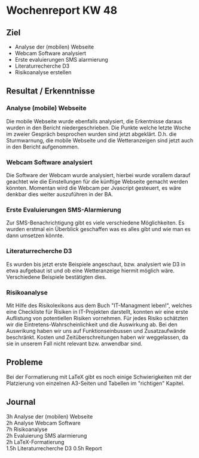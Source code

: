 # Wochenreport KW 48

## Ziel
* Analyse der (mobilen) Webseite
* Webcam Software analysiert
* Erste evaluierungen SMS alarmierung
* Literaturrecherche D3
* Risikoanalyse erstellen

## Resultat / Erkenntnisse
### Analyse (mobile) Webseite
Die mobile Webseite wurde ebenfalls analysiert, die Erkentnisse daraus wurden in den Bericht niedergeschrieben. Die Punkte welche letzte Woche im zweier Gespräch besprochen wurden sind jetzt abgeklärt. D.h. die Sturmwarnung, die mobile Webseite und die Wetteranzeigen sind jetzt auch in den Bericht aufgenommen.

### Webcam Software analysiert
Die Software der Webcam wurde analysiert, hierbei wurde vorallem darauf geachtet wie die Einstellungen für die künftige Webseite gemacht werden könnten. Momentan wird die Webcam per Jvascript gesteuert, es wäre denkbar dies weiter auszuführen in der BA.

### Erste Evaluierungen SMS-Alarmierung
Zur SMS-Benachrichtigung gibt es viele verschiedene Möglichkeiten. Es wurden erstmal ein Überblick geschaffen was es alles gibt und wie man es dann umsetzen könnte.

### Literaturrecherche D3
Es wurden bis jetzt erste Beispiele angeschaut, bzw. analysiert wie D3 in etwa aufgebaut ist und ob eine Wetteranzeige hiermit möglich wäre. Verschiedene Beispiele bestätigten dies.

### Risikoanalyse
Mit Hilfe des Risikolexikons aus dem Buch "IT-Managment leben!", welches eine Checkliste für Risiken in IT-Projekten darstellt, konnten wir eine erste Auflistung von potentiellen Risiken vornehmen. Für jedes Risiko schätzten wir die Eintretens-Wahrscheinlichkeit und die Auswirkung ab. Bei den Auswrikung haben wir uns auf Funktionseinbussen und Zusatzaufwände beschränkt. Kosten und Zeitüberschreitungen haben wir weggelassen, da sie in unserem Fall nicht relevant bzw. anwendbar sind.

## Probleme
Bei der Formatierung mit LaTeX gibt es noch einige Schwierigkeiten mit der Platzierung von einzelnen A3-Seiten und Tabellen im "richtigen" Kapitel.

## Journal
3h Analyse der (mobilen) Webseite   
2h Analyse Webcam Software  
7h Risikoanalyse  
2h Evaluierung SMS alarmierung  
2h LaTeX-Formatierung  
1.5h Literaturrecherche D3 
0.5h Report  
